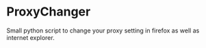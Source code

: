 # ProxyChanger
Small python script to change your proxy setting in firefox as well as internet explorer. 
